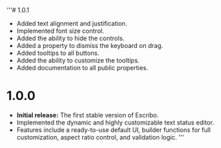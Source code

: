 '''# 1.0.1

- Added text alignment and justification.
- Implemented font size control.
- Added the ability to hide the controls.
- Added a property to dismiss the keyboard on drag.
- Added tooltips to all buttons.
- Added the ability to customize the tooltips.
- Added documentation to all public properties.

# 1.0.0

- **Initial release:** The first stable version of Escribo.
- Implemented the dynamic and highly customizable text status editor.
- Features include a ready-to-use default UI, builder functions for full customization, aspect ratio control, and validation logic.
'''